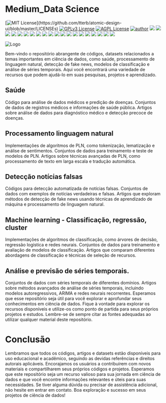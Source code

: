 # Medium_Data Science

[![MIT License](https://img.shields.io/apm/l/atomic-design-ui.svg?)](https://github.com/tterb/atomic-design-ui/blob/master/LICENSEs)
[![GPLv3 License](https://img.shields.io/badge/License-GPL%20v3-yellow.svg)](https://opensource.org/licenses/)
[![AGPL License](https://img.shields.io/badge/license-AGPL-blue.svg)](http://www.gnu.org/licenses/agpl-3.0)
[![author](https://img.shields.io/badge/author-RafaelGallo-red.svg)](https://github.com/RafaelGallo?tab=repositories) 
[![](https://img.shields.io/badge/python-3.7+-blue.svg)](https://www.python.org/downloads/release/python-374/) 
[![](https://img.shields.io/badge/R-3.6.0-red.svg)](https://www.r-project.org/)
[![](https://img.shields.io/badge/ggplot2-white.svg)](https://ggplot2.tidyverse.org/)
[![](https://img.shields.io/badge/dplyr-blue.svg)](https://dplyr.tidyverse.org/)
[![](https://img.shields.io/badge/readr-green.svg)](https://readr.tidyverse.org/)
[![](https://img.shields.io/badge/ggvis-black.svg)](https://ggvis.tidyverse.org/)
[![](https://img.shields.io/badge/Shiny-red.svg)](https://shiny.tidyverse.org/)
[![](https://img.shields.io/badge/plotly-green.svg)](https://plotly.com/)
[![](https://img.shields.io/badge/XGBoost-red.svg)](https://xgboost.readthedocs.io/en/stable/#)
[![](https://img.shields.io/badge/Tensorflow-orange.svg)](https://powerbi.microsoft.com/pt-br/)
[![](https://img.shields.io/badge/Keras-red.svg)](https://powerbi.microsoft.com/pt-br/)
[![](https://img.shields.io/badge/CUDA-gree.svg)](https://powerbi.microsoft.com/pt-br/)
[![](https://img.shields.io/badge/Caret-orange.svg)](https://caret.tidyverse.org/)
[![](https://img.shields.io/badge/Pandas-blue.svg)](https://pandas.pydata.org/) 
[![](https://img.shields.io/badge/Matplotlib-blue.svg)](https://matplotlib.org/)
[![](https://img.shields.io/badge/Seaborn-green.svg)](https://seaborn.pydata.org/)
[![](https://img.shields.io/badge/Matplotlib-orange.svg)](https://scikit-learn.org/stable/) 
[![](https://img.shields.io/badge/Scikit_Learn-green.svg)](https://scikit-learn.org/stable/)
[![](https://img.shields.io/badge/Numpy-white.svg)](https://numpy.org/)
[![](https://img.shields.io/badge/PowerBI-red.svg)](https://powerbi.microsoft.com/pt-br/)

![Logo](https://img.freepik.com/fotos-gratis/conceito-de-negocio-com-holografia-grafica_23-2149160931.jpg?w=740&t=st=1685640330~exp=1685640930~hmac=631211c941de570ccad3c7b54a88d71557ac6ec668da516d33b3850a7136ee97)

Bem-vindo o repositório abrangente de códigos, datasets relacionados a temas importantes em ciência de dados, como saúde, processamento de linguagem natural, detecção de fake news, modelos de classificação e análise de séries temporais. Aqui você encontrará uma variedade de recursos que podem ajudá-lo em suas pesquisas, projetos e aprendizado.

## Saúde
Código para análise de dados médicos e predição de doenças.
Conjuntos de dados de registros médicos e informações de saúde pública.
Artigos sobre análise de dados para diagnóstico médico e detecção precoce de doenças.

## Processamento linguagem natural
Implementações de algoritmos de PLN, como tokenização, lematização e análise de sentimentos.
Conjuntos de dados para treinamento e teste de modelos de PLN.
Artigos sobre técnicas avançadas de PLN, como processamento de texto em larga escala e tradução automática.

## Detecção notícias falsas
Códigos para detecção automatizada de notícias falsas.
Conjuntos de dados com exemplos de notícias verdadeiras e falsas.
Artigos que exploram métodos de detecção de fake news usando técnicas de aprendizado de máquina e processamento de linguagem natural.

## Machine learning - Classificação, regressão, cluster
Implementações de algoritmos de classificação, como árvores de decisão, regressão logística e redes neurais.
Conjuntos de dados para treinamento e avaliação de modelos de classificação.
Artigos que comparam diferentes abordagens de classificação e técnicas de seleção de recursos.

## Análise e previsão de séries temporais.
Conjuntos de dados com séries temporais de diferentes domínios.
Artigos sobre métodos avançados de análise de séries temporais, incluindo modelos autoregressivos, ARIMA e redes neurais recorrentes.
Esperamos que esse repositório seja útil para você explorar e aprofundar seus conhecimentos em ciência de dados. Fique à vontade para explorar os recursos disponíveis e utilize-os como ponto de partida para seus próprios projetos e estudos. Lembre-se de sempre citar as fontes adequadas ao utilizar qualquer material deste repositório.

# Conclusão
Lembramos que todos os códigos, artigos e datasets estão disponíveis para uso educacional e acadêmico, seguindo as devidas referências e direitos autorais aplicáveis. Encorajamos os usuários a contribuírem com novos materiais e compartilharem seus próprios códigos e projetos. Esperamos que este repositório seja um recurso valioso para sua jornada em ciência de dados e que você encontre informações relevantes e úteis para suas necessidades. Se tiver alguma dúvida ou precisar de assistência adicional, não hesite em entrar em contato. Boa exploração e sucesso em seus projetos de ciência de dados!

